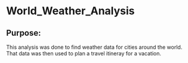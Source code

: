 # World_Weather_Analysis

## Purpose:
This analysis was done to find weather data for cities around the world. That data was then used to plan a travel itineray for a vacation.
